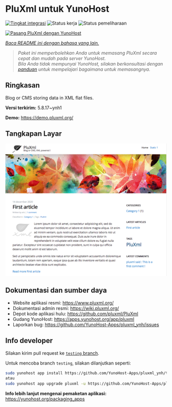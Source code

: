 <!--
N.B.: README ini dibuat secara otomatis oleh <https://github.com/YunoHost/apps/tree/master/tools/readme_generator>
Ini TIDAK boleh diedit dengan tangan.
-->

# PluXml untuk YunoHost

[![Tingkat integrasi](https://apps.yunohost.org/badge/integration/pluxml)](https://ci-apps.yunohost.org/ci/apps/pluxml/)
![Status kerja](https://apps.yunohost.org/badge/state/pluxml)
![Status pemeliharaan](https://apps.yunohost.org/badge/maintained/pluxml)

[![Pasang PluXml dengan YunoHost](https://install-app.yunohost.org/install-with-yunohost.svg)](https://install-app.yunohost.org/?app=pluxml)

*[Baca README ini dengan bahasa yang lain.](./ALL_README.md)*

> *Paket ini memperbolehkan Anda untuk memasang PluXml secara cepat dan mudah pada server YunoHost.*  
> *Bila Anda tidak mempunyai YunoHost, silakan berkonsultasi dengan [panduan](https://yunohost.org/install) untuk mempelajari bagaimana untuk memasangnya.*

## Ringkasan

Blog or CMS storing data in XML flat files.


**Versi terkirim:** 5.8.17~ynh1

**Demo:** <https://demo.pluxml.org/>

## Tangkapan Layar

![Tangkapan Layar pada PluXml](./doc/screenshots/screenshot.png)

## Dokumentasi dan sumber daya

- Website aplikasi resmi: <https://www.pluxml.org/>
- Dokumentasi admin resmi: <https://wiki.pluxml.org/>
- Depot kode aplikasi hulu: <https://github.com/pluxml/PluXml>
- Gudang YunoHost: <https://apps.yunohost.org/app/pluxml>
- Laporkan bug: <https://github.com/YunoHost-Apps/pluxml_ynh/issues>

## Info developer

Silakan kirim pull request ke [`testing` branch](https://github.com/YunoHost-Apps/pluxml_ynh/tree/testing).

Untuk mencoba branch `testing`, silakan dilanjutkan seperti:

```bash
sudo yunohost app install https://github.com/YunoHost-Apps/pluxml_ynh/tree/testing --debug
atau
sudo yunohost app upgrade pluxml -u https://github.com/YunoHost-Apps/pluxml_ynh/tree/testing --debug
```

**Info lebih lanjut mengenai pemaketan aplikasi:** <https://yunohost.org/packaging_apps>
